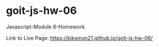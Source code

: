 # goit-js-hw-06
Javascript-Module 6-Homework

Link to Live Page: https://kiksmon21.github.io/goit-js-hw-06/
